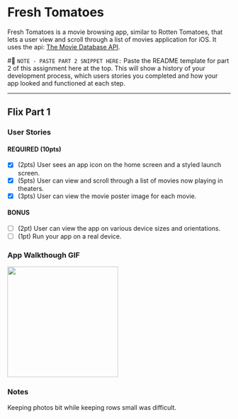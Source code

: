 # Fresh Tomatoes
Fresh Tomatoes is a movie browsing app, similar to Rotten Tomatoes, that lets a user view and scroll through a list of movies application for iOS. It uses the api: [The Movie Database API](http://docs.themoviedb.apiary.io/#).

#📝 `NOTE - PASTE PART 2 SNIPPET HERE:` Paste the README template for part 2 of this assignment here at the top. This will show a history of your development process, which users stories you completed and how your app looked and functioned at each step.

---

## Flix Part 1

### User Stories

#### REQUIRED (10pts)
- [x] (2pts) User sees an app icon on the home screen and a styled launch screen.
- [x] (5pts) User can view and scroll through a list of movies now playing in theaters.
- [x] (3pts) User can view the movie poster image for each movie.

#### BONUS
- [ ] (2pt) User can view the app on various device sizes and orientations.
- [ ] (1pt) Run your app on a real device.

### App Walkthough GIF

<img src="https://media.giphy.com/media/3HG6rEAtIXkplrFYQp/giphy.gif" width=250><br>

### Notes
Keeping photos bit while keeping rows small was difficult.

